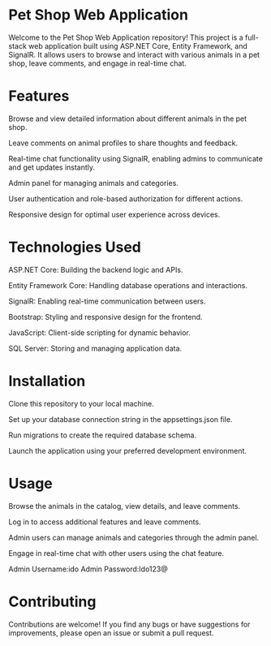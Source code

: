 # Pet Shop Web Application
Welcome to the Pet Shop Web Application repository! This project is a full-stack web application built using ASP.NET Core, Entity Framework, and SignalR.
It allows users to browse and interact with various animals in a pet shop, leave comments, and engage in real-time chat.

# Features
Browse and view detailed information about different animals in the pet shop.

Leave comments on animal profiles to share thoughts and feedback.

Real-time chat functionality using SignalR, enabling admins to communicate and get updates instantly.

Admin panel for managing animals and categories.

User authentication and role-based authorization for different actions.

Responsive design for optimal user experience across devices.

# Technologies Used
ASP.NET Core: Building the backend logic and APIs.

Entity Framework Core: Handling database operations and interactions.

SignalR: Enabling real-time communication between users.

Bootstrap: Styling and responsive design for the frontend.

JavaScript: Client-side scripting for dynamic behavior.

SQL Server: Storing and managing application data.

# Installation
Clone this repository to your local machine.

Set up your database connection string in the appsettings.json file.

Run migrations to create the required database schema.

Launch the application using your preferred development environment.

# Usage
Browse the animals in the catalog, view details, and leave comments.

Log in to access additional features and leave comments.

Admin users can manage animals and categories through the admin panel.

Engage in real-time chat with other users using the chat feature.

Admin Username:ido
Admin Password:Ido123@

# Contributing
Contributions are welcome! If you find any bugs or have suggestions for improvements, please open an issue or submit a pull request.

